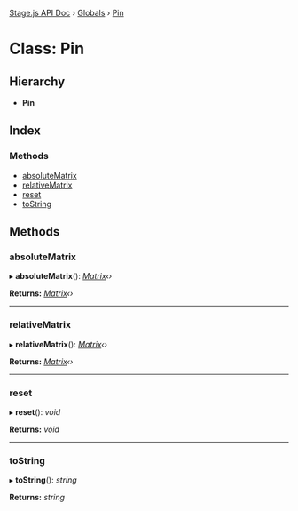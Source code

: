 [Stage.js API Doc](../README.md) › [Globals](../globals.md) › [Pin](pin.md)

# Class: Pin

## Hierarchy

* **Pin**

## Index

### Methods

* [absoluteMatrix](pin.md#absolutematrix)
* [relativeMatrix](pin.md#relativematrix)
* [reset](pin.md#reset)
* [toString](pin.md#tostring)

## Methods

###  absoluteMatrix

▸ **absoluteMatrix**(): *[Matrix](matrix.md)‹›*

**Returns:** *[Matrix](matrix.md)‹›*

___

###  relativeMatrix

▸ **relativeMatrix**(): *[Matrix](matrix.md)‹›*

**Returns:** *[Matrix](matrix.md)‹›*

___

###  reset

▸ **reset**(): *void*

**Returns:** *void*

___

###  toString

▸ **toString**(): *string*

**Returns:** *string*
